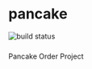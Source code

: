 # pancake
![build status](https://travis-ci.org/kicsikrumpli/pancake.svg)

###
Pancake Order Project

